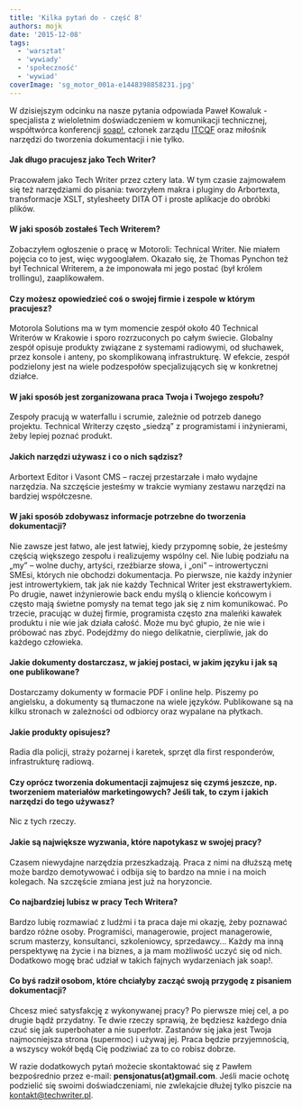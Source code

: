 ```yaml
---
title: 'Kilka pytań do - część 8'
authors: mojk
date: '2015-12-08'
tags:
  - 'warsztat'
  - 'wywiady'
  - 'społeczność'
  - 'wywiad'
coverImage: 'sg_motor_001a-e1448398858231.jpg'
---
```


W dzisiejszym odcinku na nasze pytania odpowiada Paweł Kowaluk - specjalista z
wieloletnim doświadczeniem w komunikacji technicznej, współtwórca konferencji
[soap!](http://soapconf.com/), członek zarządu [ITCQF](http://itcqf.org/) oraz
miłośnik narzędzi do tworzenia dokumentacji i nie tylko.

<!--truncate-->

#### Jak długo pracujesz jako Tech Writer?

Pracowałem jako Tech Writer przez cztery lata. W tym czasie zajmowałem się też
narzędziami do pisania: tworzyłem makra i pluginy do Arbortexta, transformacje
XSLT, stylesheety DITA OT i proste aplikacje do obróbki plików.

#### W jaki sposób zostałeś Tech Writerem?

Zobaczyłem ogłoszenie o pracę w Motoroli: Technical Writer. Nie miałem pojęcia
co to jest, więc wygooglałem. Okazało się, że Thomas Pynchon też był Technical
Writerem, a że imponowała mi jego postać (był królem trollingu), zaaplikowałem.

#### Czy możesz opowiedzieć coś o swojej firmie i zespole w którym pracujesz?

Motorola Solutions ma w tym momencie zespół około 40 Technical Writerów w
Krakowie i sporo rozrzuconych po całym świecie. Globalny zespół opisuje produkty
związane z systemami radiowymi, od słuchawek, przez konsole i anteny, po
skomplikowaną infrastrukturę. W efekcie, zespół podzielony jest na wiele
podzespołów specjalizujących się w konkretnej działce.

#### W jaki sposób jest zorganizowana praca Twoja i Twojego zespołu?

Zespoły pracują w waterfallu i scrumie, zależnie od potrzeb danego projektu.
Technical Writerzy często „siedzą” z programistami i inżynierami, żeby lepiej
poznać produkt.

#### Jakich narzędzi używasz i co o nich sądzisz?

Arbortext Editor i Vasont CMS – raczej przestarzałe i mało wydajne narzędzia. Na
szczęście jesteśmy w trakcie wymiany zestawu narzędzi na bardziej współczesne.

#### W jaki sposób zdobywasz informacje potrzebne do tworzenia dokumentacji?

Nie zawsze jest łatwo, ale jest łatwiej, kiedy przypomnę sobie, że jesteśmy
częścią większego zespołu i realizujemy wspólny cel. Nie lubię podziału na „my”
– wolne duchy, artyści, rzeźbiarze słowa, i „oni” – introwertyczni SMEsi,
których nie obchodzi dokumentacja. Po pierwsze, nie każdy inżynier jest
introwertykiem, tak jak nie każdy Technical Writer jest ekstrawertykiem. Po
drugie, nawet inżynierowie back endu myślą o kliencie końcowym i często mają
świetne pomysły na temat tego jak się z nim komunikować. Po trzecie, pracując w
dużej firmie, programista często zna maleńki kawałek produktu i nie wie jak
działa całość. Może mu być głupio, że nie wie i próbować nas zbyć. Podejdźmy do
niego delikatnie, cierpliwie, jak do każdego człowieka.

#### Jakie dokumenty dostarczasz, w jakiej postaci, w jakim języku i jak są one publikowane?

Dostarczamy dokumenty w formacie PDF i online help. Piszemy po angielsku, a
dokumenty są tłumaczone na wiele języków. Publikowane są na kilku stronach w
zależności od odbiorcy oraz wypalane na płytkach.

#### Jakie produkty opisujesz?

Radia dla policji, straży pożarnej i karetek, sprzęt dla first responderów,
infrastrukturę radiową.

#### Czy oprócz tworzenia dokumentacji zajmujesz się czymś jeszcze, np. tworzeniem materiałów marketingowych? Jeśli tak, to czym i jakich narzędzi do tego używasz?

Nic z tych rzeczy.

#### Jakie są największe wyzwania, które napotykasz w swojej pracy?

Czasem niewydajne narzędzia przeszkadzają. Praca z nimi na dłuższą metę może
bardzo demotywować i odbija się to bardzo na mnie i na moich kolegach. Na
szczęście zmiana jest już na horyzoncie.

#### Co najbardziej lubisz w pracy Tech Writera?

Bardzo lubię rozmawiać z ludźmi i ta praca daje mi okazję, żeby poznawać bardzo
różne osoby. Programiści, managerowie, project managerowie, scrum masterzy,
konsultanci, szkoleniowcy, sprzedawcy... Każdy ma inną perspektywę na życie i na
biznes, a ja mam możliwość uczyć się od nich. Dodatkowo mogę brać udział w
takich fajnych wydarzeniach jak soap!.

#### Co byś radził osobom, które chciałyby zacząć swoją przygodę z pisaniem dokumentacji?

Chcesz mieć satysfakcję z wykonywanej pracy? Po pierwsze miej cel, a po drugie
bądź przydatny. Te dwie rzeczy sprawią, że będziesz każdego dnia czuć się jak
superbohater a nie superłotr. Zastanów się jaka jest Twoja najmocniejsza strona
(supermoc) i używaj jej. Praca będzie przyjemnością, a wszyscy wokół będą Cię
podziwiać za to co robisz dobrze.

W razie dodatkowych pytań możecie skontaktować się z Pawłem bezpośrednio przez
e-mail: **pensjonatus(at)gmail.com**. Jeśli macie ochotę podzielić się swoimi
doświadczeniami, nie zwlekajcie dłużej tylko piszcie na
[kontakt@techwriter.pl](mailto:kontakt@techwriter.pl).
